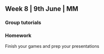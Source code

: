 ## Week 8 | 9th June | MM

### Group tutorials

### Homework

Finish your games and prep your presentations